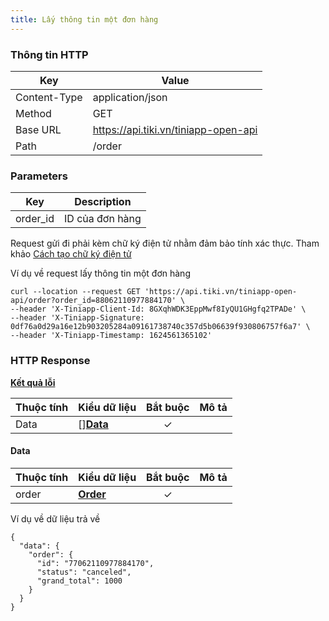 ```yaml
---
title: Lấy thông tin một đơn hàng
---
```


### Thông tin HTTP

| Key          | Value                                |
| ------------ | ------------------------------------ |
| Content-Type | application/json                     |
| Method       | GET                                  |
| Base URL     | https://api.tiki.vn/tiniapp-open-api |
| Path         | /order                               |

### Parameters

| Key      | Description     |
| -------- | --------------- |
| order_id | ID của đơn hàng |

Request gửi đi phải kèm chữ ký điện tử nhằm đảm bảo tính xác thực. Tham khảo [Cách tạo chữ ký điện tử](../calculate-signature.md)

Ví dụ về request lấy thông tin một đơn hàng

```
curl --location --request GET 'https://api.tiki.vn/tiniapp-open-api/order?order_id=88062110977884170' \
--header 'X-Tiniapp-Client-Id: 8GXqhWDK3EppMwf8IyQU1GHgfq2TPADe' \
--header 'X-Tiniapp-Signature: 0df76a0d29a16e12b903205284a09161738740c357d5b06639f930806757f6a7' \
--header 'X-Tiniapp-Timestamp: 1624561365102'
```

### HTTP Response

[**Kết quả lỗi**](error-code)

| Thuộc tính | Kiểu dữ liệu        | Bắt buộc | Mô tả |
| ---------- | ------------------- | :------: | ----- |
| Data       | []**[Data](#data)** |    ✓     |       |

#### Data
| Thuộc tính | Kiểu dữ liệu                    | Bắt buộc | Mô tả |
| ---------- | ------------------------------- | :------: | ----- |
| order      | **[Order](create-order#order)** |    ✓     |       |

Ví dụ về dữ liệu trả về

```
{
  "data": {
    "order": {
      "id": "77062110977884170",
      "status": "canceled",
      "grand_total": 1000
    }
  }
}
```